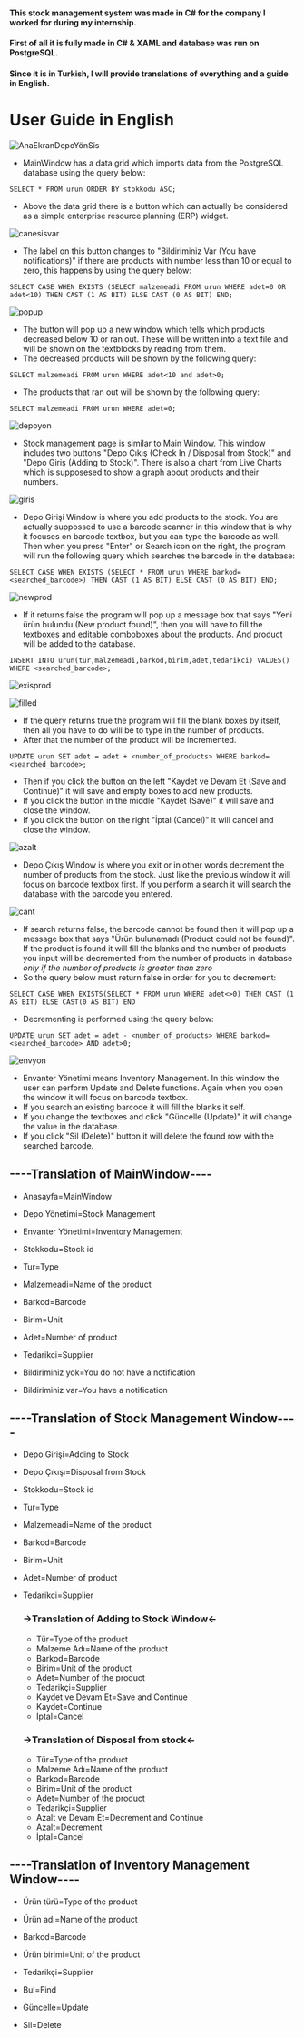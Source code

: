 #### This stock management system was made in C# for the company I worked for during my internship. 
#### First of all it is fully made in C# & XAML and database was run on PostgreSQL.

#### Since it is in Turkish, I will provide translations of everything and a guide in English.

# User Guide in English

![AnaEkranDepoYönSis](https://user-images.githubusercontent.com/46112568/129474279-e4d291b8-e8ff-4908-938b-b397fe875a03.png)

* MainWindow has a data grid which imports data from the PostgreSQL database using the query below: 
```
SELECT * FROM urun ORDER BY stokkodu ASC;
```
* Above the data grid there is a button which can actually be considered as a simple enterprise resource planning (ERP) widget.

![canesisvar](https://user-images.githubusercontent.com/46112568/129474483-3dc0a47c-f115-4205-99ad-218cf66d5a18.png)

* The label on this button changes to "Bildiriminiz Var (You have notifications)" if there are products with number less than 10 or equal to zero, this happens by using the query below:
```
SELECT CASE WHEN EXISTS (SELECT malzemeadi FROM urun WHERE adet=0 OR adet<10) THEN CAST (1 AS BIT) ELSE CAST (0 AS BIT) END;
```
![popup](https://user-images.githubusercontent.com/46112568/129474414-86623485-0010-46d1-a480-f5ce652a1e94.png)

* The button will pop up a new window which tells which products decreased below 10 or ran out. These will be written into a text file and will be shown on the textblocks by reading from them. 
* The decreased products will be shown by the following query:
```
SELECT malzemeadi FROM urun WHERE adet<10 and adet>0;
```
* The products that ran out will be shown by the following query:
```
SELECT malzemeadi FROM urun WHERE adet=0;
```
![depoyon](https://user-images.githubusercontent.com/46112568/129474505-7ea879e0-e677-42c0-a53d-efec7e6dae88.png)

* Stock management page is similar to Main Window. This window includes two buttons "Depo Çıkış (Check In / Disposal from Stock)" and "Depo Giriş (Adding to Stock)". There is also a chart from Live Charts which is supposesed to show a graph about products and their numbers. 

![giris](https://user-images.githubusercontent.com/46112568/129474609-545a6ab9-eb5e-4738-8fe9-bb37a999e913.png)

* Depo Girişi Window is where you add products to the stock. You are actually suppossed to use a barcode scanner in this window that is why it focuses on barcode textbox, but you can type the barcode as well. Then when you press "Enter" or Search icon on the right, the program will run the following query which searches the barcode in the database:
```
SELECT CASE WHEN EXISTS (SELECT * FROM urun WHERE barkod=<searched_barcode>) THEN CAST (1 AS BIT) ELSE CAST (0 AS BIT) END;
```

![newprod](https://user-images.githubusercontent.com/46112568/129474977-765a3b8b-761c-4358-ab41-c70c0650a36c.png)

* If it returns false the program will pop up a message box that says "Yeni ürün bulundu (New product found)", then you will have to fill the textboxes and editable comboboxes about the products. And product will be added to the database.
```
INSERT INTO urun(tur,malzemeadi,barkod,birim,adet,tedarikci) VALUES() WHERE <searched_barcode>;
```

![exisprod](https://user-images.githubusercontent.com/46112568/129475009-28e0b50a-8030-41c5-a804-b56e0e523311.png)

![filled](https://user-images.githubusercontent.com/46112568/129475015-9d8e0203-8633-43f6-afe1-5d761a648f9a.png)

* If the query returns true the program will fill the blank boxes by itself, then all you have to do will be to type in the number of products.
* After that the number of the product will be incremented.
```
UPDATE urun SET adet = adet + <number_of_products> WHERE barkod=<searched_barcode>;
```
* Then if you click the button on the left "Kaydet ve Devam Et (Save and Continue)" it will save and empty boxes to add new products.
* If you click the button in the middle "Kaydet (Save)" it will save and close the window.
* If you click the button on the right "İptal (Cancel)" it will cancel and close the window.

![azalt](https://user-images.githubusercontent.com/46112568/129475164-db12a392-a0c8-40c6-8eb0-7e3b2b3f23c2.png)

 * Depo Çıkış Window is where you exit or in other words decrement the number of products from the stock. Just like the previous window it will focus on barcode textbox first. If you perform a search it will search the database with the barcode you entered. 
 
![cant](https://user-images.githubusercontent.com/46112568/129475219-8364a161-c9c6-4abb-9836-ab0d65a98103.png)

* If search returns false, the barcode cannot be found then it will pop up a message box that says "Ürün bulunamadı (Product could not be found)". If the product is found it will fill the blanks and the number of products you input will be decremented from the number of products in database *only if the number of products is greater than zero* 
* So the query below must return false in order for you to decrement:
````
SELECT CASE WHEN EXISTS(SELECT * FROM urun WHERE adet<>0) THEN CAST (1 AS BIT) ELSE CAST(0 AS BIT) END
````
* Decrementing is performed using the query below:
````
UPDATE urun SET adet = adet - <number_of_products> WHERE barkod=<searched_barcode> AND adet>0;
````

![envyon](https://user-images.githubusercontent.com/46112568/129475570-a13b464f-2e70-4fb6-82a7-00332db934a4.png)

* Envanter Yönetimi means Inventory Management. In this window the user can perform Update and Delete functions. Again when you open the window it will focus on barcode textbox. 
* If you search an existing barcode it will fill the blanks it self. 
* If you change the textboxes and click "Güncelle (Update)" it will change the value in the database. 
* If you click "Sil (Delete)" button it will delete the found row with the searched barcode.


## ----Translation of MainWindow----
* Anasayfa=MainWindow
* Depo Yönetimi=Stock Management
* Envanter Yönetimi=Inventory Management

* Stokkodu=Stock id
* Tur=Type
* Malzemeadi=Name of the product
* Barkod=Barcode
* Birim=Unit
* Adet=Number of product
* Tedarikci=Supplier

* Bildiriminiz yok=You do not have a notification
* Bildiriminiz var=You have a notification

## ----Translation of Stock Management Window----
* Depo Girişi=Adding to Stock
* Depo Çıkışı=Disposal from Stock
* Stokkodu=Stock id
* Tur=Type
* Malzemeadi=Name of the product
* Barkod=Barcode
* Birim=Unit
* Adet=Number of product
* Tedarikci=Supplier

  ### ->Translation of Adding to Stock Window<-
  * Tür=Type of the product
  * Malzeme Adı=Name of the product
  * Barkod=Barcode
  * Birim=Unit of the product
  * Adet=Number of the product
  * Tedarikçi=Supplier
  * Kaydet ve Devam Et=Save and Continue
  * Kaydet=Continue
  * İptal=Cancel
  
  ### ->Translation of Disposal from stock<-
  * Tür=Type of the product
  * Malzeme Adı=Name of the product
  * Barkod=Barcode
  * Birim=Unit of the product
  * Adet=Number of the product
  * Tedarikçi=Supplier
  * Azalt ve Devam Et=Decrement and Continue
  * Azalt=Decrement
  * İptal=Cancel


## ----Translation of Inventory Management Window----
* Ürün türü=Type of the product
* Ürün adı=Name of the product
* Barkod=Barcode
* Ürün birimi=Unit of the product
* Tedarikçi=Supplier

* Bul=Find
* Güncelle=Update
* Sil=Delete
